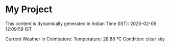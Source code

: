 # My Project

This content is dynamically generated in Indian Time (IST): 2025-02-05 12:09:59 IST


Current Weather in Coimbatore:
Temperature: 28.88 °C
Condition: clear sky
